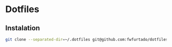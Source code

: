 # Dotfiles

## Instalation 
```bash
git clone --separated-dir=~/.dotfiles git@github.com:fwfurtado/dotfiles.git ~/.dotfiles 
``` 
